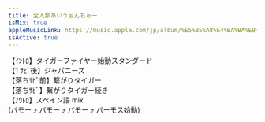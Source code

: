 ```yaml
---
title: 全人類あいうぉんちゅー
isMix: true
appleMusicLink: https://music.apple.com/jp/album/%E5%85%A8%E4%BA%BA%E9%A1%9E%E3%81%82%E3%81%84%E3%81%86%E3%81%89%E3%82%93%E3%81%A1%E3%82%85%E3%83%BC/1718410868?&i=1718410875
isActive: true
---
```


【ｲﾝﾄﾛ】タイガーファイヤー始動スタンダード<br />
【1 ｻﾋﾞ後】ジャパニーズ<br />
【落ちｻﾋﾞ前】繋がりタイガー<br />
【落ちｻﾋﾞ】繋がりタイガー続き<br />
【ｱｳﾄﾛ】スペイン語 mix<br />
(バモー ⤴︎ バモー ⤴︎ バモー ⤴︎ バーモス始動)

